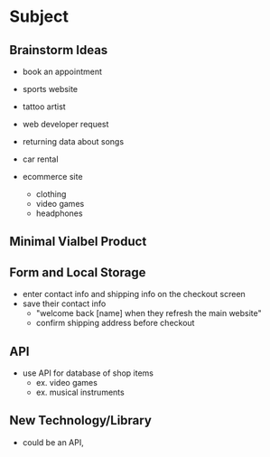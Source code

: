 # Subject


## Brainstorm Ideas
- book an appointment
- sports website
- tattoo artist
- web developer request
- returning data about songs
- car rental

- ecommerce site
  - clothing
  - video games
  - headphones

## Minimal Vialbel Product


## Form and Local Storage
- enter contact info and shipping info on the checkout screen
- save their contact info
  - "welcome back [name] when they refresh the main website"
  - confirm shipping address before checkout

## API
- use API for database of shop items
  - ex. video games
  - ex. musical instruments

## New Technology/Library
- could be an API, 

## 
